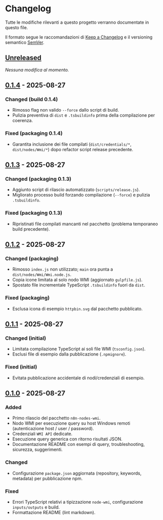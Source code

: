 # Changelog

Tutte le modifiche rilevanti a questo progetto verranno documentate in questo file.

Il formato segue le raccomandazioni di [Keep a Changelog](https://keepachangelog.com/it/1.1.0/) e il versioning semantico [SemVer](https://semver.org/lang/it/).

## [Unreleased]

_Nessuna modifica al momento._

## [0.1.4] - 2025-08-27

### Changed (build 0.1.4)

- Rimosso flag non valido `--force` dallo script di build.
- Pulizia preventiva di `dist` e `.tsbuildinfo` prima della compilazione per coerenza.

### Fixed (packaging 0.1.4)

- Garantita inclusione dei file compilati (`dist/credentials/*`, `dist/nodes/Wmi/*`) dopo refactor script release precedente.

## [0.1.3] - 2025-08-27

### Changed (packaging 0.1.3)

- Aggiunto script di rilascio automatizzato (`scripts/release.js`).
- Migliorato processo build forzando compilazione (`--force`) e pulizia `.tsbuildinfo`.

### Fixed (packaging 0.1.3)

- Ripristinati file compilati mancanti nel pacchetto (problema temporaneo build precedente).

## [0.1.2] - 2025-08-27

### Changed (packaging)

- Rimosso `index.js` non utilizzato; `main` ora punta a `dist/nodes/Wmi/Wmi.node.js`.
- Copia icone limitata al solo nodo WMI (aggiornato `gulpfile.js`).
- Spostato file incrementale TypeScript `.tsbuildinfo` fuori da `dist`.

### Fixed (packaging)

- Esclusa icona di esempio `httpbin.svg` dal pacchetto pubblicato.


## [0.1.1] - 2025-08-27

### Changed (initial)

- Limitata compilazione TypeScript ai soli file WMI (`tsconfig.json`).
- Esclusi file di esempio dalla pubblicazione (`.npmignore`).

### Fixed (initial)

- Evitata pubblicazione accidentale di nodi/credenziali di esempio.

## [0.1.0] - 2025-08-27

### Added

- Primo rilascio del pacchetto `n8n-nodes-wmi`.
- Nodo WMI per esecuzione query su host Windows remoti (autenticazione host / user / password).
- Credenziali `WMI API` dedicate.
- Esecuzione query generica con ritorno risultati JSON.
- Documentazione README con esempi di query, troubleshooting, sicurezza, suggerimenti.

### Changed

- Configurazione `package.json` aggiornata (repository, keywords, metadata) per pubblicazione npm.

### Fixed

- Errori TypeScript relativi a tipizzazione `node-wmi`, configurazione `inputs/outputs` e build.
- Formattazione README (lint markdown).

[Unreleased]: https://github.com/zampierid4p/n8n-nodes-wmi/compare/v0.1.4...HEAD
[0.1.4]: https://github.com/zampierid4p/n8n-nodes-wmi/compare/v0.1.3...v0.1.4
[0.1.3]: https://github.com/zampierid4p/n8n-nodes-wmi/compare/v0.1.2...v0.1.3
[0.1.2]: https://github.com/zampierid4p/n8n-nodes-wmi/compare/v0.1.1...v0.1.2
[0.1.1]: https://github.com/zampierid4p/n8n-nodes-wmi/compare/v0.1.0...v0.1.1
[0.1.0]: https://github.com/zampierid4p/n8n-nodes-wmi/releases/tag/v0.1.0
